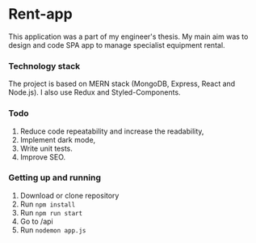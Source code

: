 # Rent-app

This application was a part of my engineer's thesis. My main aim was to design and code SPA app to manage specialist equipment rental.

### Technology stack

The project is based on MERN stack (MongoDB, Express, React and Node.js). I also use Redux and Styled-Components.

### Todo

1. Reduce code repeatability and increase the readability,
2. Implement dark mode,
3. Write unit tests.
4. Improve SEO.

### Getting up and running

1. Download or clone repository
2. Run `npm install`
3. Run `npm run start`
4. Go to /api
5. Run `nodemon app.js`
